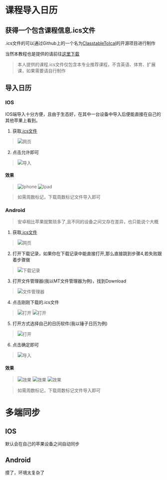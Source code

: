 # 课程导入日历
## 获得一个包含课程信息.ics文件

.ics文件的可以通过Github上的一个名为[ClasstableToIcal](https://github.com/SunsetYe66/ClasstableToIcal)的开源项目进行制作

当然本教程也是提供的请前往[这里下载](http://mackenia.xyz/file)

> 本人提供的课程.ics文件仅包含本专业推荐课程，不含英语、体育、扩展课，如果需要请自行制作

## 导入日历

### IOS

IOS端导入十分方便，且由于生态好，在其中一台设备中导入后便能直接在自己的其他苹果上看到。

1. 获取[.ics文件](http://mackenia.xyz/file)
> ![网页](IOS/web.png)
2. 点击允许即可
> ![导入](IOS/import.png)

#### 效果

> ![Iphone](IOS/exhibitphone.png)
> ![Ipad](IOS/exhibitpad.png)


> 如需周数标记，下载周数标记文件导入即可

### Android


> 安卓相比苹果就繁琐多了,且不同的设备之间又存在差异，也只能说个大概

1. 获取[.ics文件](http://mackenia.xyz/file)
> ![网页](Android/download.jpg)
2. 打开下载记录，如果你在下载记录中能直接打开,那么直接跳到步骤4,若失败跟着步骤做
> ![下载记录](Android/downloadHistory.jpg)
3. 打开文件管理器(我以MT文件管理器为例)，找到Download
> ![文件管理器](Android/file_lo.jpg)
4. 点击刚刚下载的.ics文件
> ![打开](Android/openwith_1.jpg)
> ![打开](Android/openwith_2.jpg)
5. 打开方式选择自己的日历软件(我以锤子日历为例)
> ![打开](Android/openwith_3.jpg)
6. 点击确定即可
> ![导入](Android/import.jpg)

#### 效果
> ![效果](Android/exhibit_1.jpg)
> ![效果](Android/exhibit_2.jpg)
> ![效果](Android/exhibit_3.jpg)

> 如需周数标记，下载周数标记文件导入即可

# 多端同步

## IOS

默认会在自己的苹果设备之间自动同步

## Android

摸了，环境太复杂了
